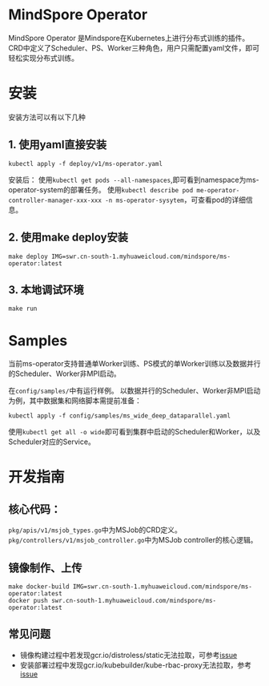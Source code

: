 # MindSpore Operator
MindSpore Operator 是Mindspore在Kubernetes上进行分布式训练的插件。CRD中定义了Scheduler、PS、Worker三种角色，用户只需配置yaml文件，即可轻松实现分布式训练。

# 安装
安装方法可以有以下几种
## 1. 使用yaml直接安装
```
kubectl apply -f deploy/v1/ms-operator.yaml
```
安装后：
使用`kubectl get pods --all-namespaces`,即可看到namespace为ms-operator-system的部署任务。
使用`kubectl describe pod me-operator-controller-manager-xxx-xxx -n ms-operator-sysytem`，可查看pod的详细信息。
## 2. 使用make deploy安装
```
make deploy IMG=swr.cn-south-1.myhuaweicloud.com/mindspore/ms-operator:latest
```

## 3. 本地调试环境
```
make run
```

# Samples
当前ms-operator支持普通单Worker训练、PS模式的单Worker训练以及数据并行的Scheduler、Worker非MPI启动。

在`config/samples/`中有运行样例。
以数据并行的Scheduler、Worker非MPI启动为例，其中数据集和网络脚本需提前准备：
```
kubectl apply -f config/samples/ms_wide_deep_dataparallel.yaml
```
使用`kubectl get all -o wide`即可看到集群中启动的Scheduler和Worker，以及Scheduler对应的Service。
# 开发指南
## 核心代码：
`pkg/apis/v1/msjob_types.go`中为MSJob的CRD定义。
`pkg/controllers/v1/msjob_controller.go`中为MSJob controller的核心逻辑。
## 镜像制作、上传
```
make docker-build IMG=swr.cn-south-1.myhuaweicloud.com/mindspore/ms-operator:latest
docker push swr.cn-south-1.myhuaweicloud.com/mindspore/ms-operator:latest
```
## 常见问题
- 镜像构建过程中若发现gcr.io/distroless/static无法拉取，可参考[issue](https://github.com/anjia0532/gcr.io_mirror/issues/169)
- 安装部署过程中发现gcr.io/kubebuilder/kube-rbac-proxy无法拉取，参考[issue](https://github.com/anjia0532/gcr.io_mirror/issues/153)

